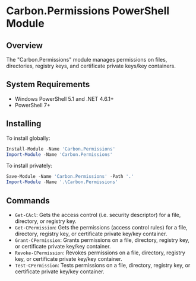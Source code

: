 <!-- markdownlint-disable MD012 no-multiple-blanks -->
# Carbon.Permissions PowerShell Module


## Overview

The "Carbon.Permissions" module manages permissions on files, directories, registry keys, and certificate private
keys/key containers.


## System Requirements

* Windows PowerShell 5.1 and .NET 4.6.1+
* PowerShell 7+


## Installing

To install globally:

```powershell
Install-Module -Name 'Carbon.Permissions'
Import-Module -Name 'Carbon.Permissions'
```

To install privately:

```powershell
Save-Module -Name 'Carbon.Permissions' -Path '.'
Import-Module -Name '.\Carbon.Permissions'
```

## Commands

* `Get-CAcl`: Gets the access control (i.e. security descriptor) for a file, directory, or registry key.
* `Get-CPermission`: Gets the permissions (access control rules) for a file, directory, registry key, or certificate
  private key/key container.
* `Grant-CPermission`: Grants permissions on a file, directory, registry key, or certificate private key/key container.
* `Revoke-CPermission`: Revokes permissions on a file, directory, registry key, or certificate private key/key
  container.
* `Test-CPermission`: Tests permissions on a file, directory, registry key, or certificate private key/key container.
